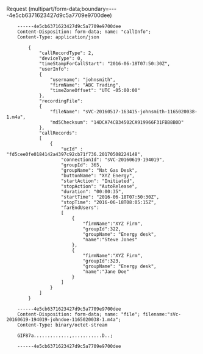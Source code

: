 Request (multipart/form-data;boundary=----4e5cb6371623427d9c5a7709e9700dee)

        ------4e5cb6371623427d9c5a7709e9700dee
        Content-Disposition: form-data; name: "callInfo";
        Content-Type: application/json
            
            {
                "callRecordType": 2,
                "deviceType": 0,
                "timeStampForCallStart": "2016-06-18T07:50:30Z",
                "userInfo":
                {
                    "username": "johnsmith",
                    "firmName": "ABC Trading",
                    "timeZoneOffset": "UTC -05:00:00"
                },
                "recordingFile":
                {
                    "fileName": "sVC-20160517-163415-johnsmith-1165020038-1.m4a",
                    "md5Checksum": "14DCA74CB34502CA919966F31FBB8B0D"
                },
                "callRecords":
                [
                    {
                        "ucId" : "fd5cee0fe0184142a4397c92cb71f736.20170508224148",
                        "connectionId": "sVC-20160619-194019",
                        "groupId": 365,
                        "groupName": "Nat Gas Desk",
                        "buttonName": "XYZ Energy",
                        "startAction": "Initiated",
                        "stopAction": "AutoRelease",
                        "duration": "00:00:35",
                        "startTime": "2016-06-18T07:50:30Z",
                        "stopTime": "2016-06-18T08:05:15Z",
                        "farEndUsers": 
                        [
                            {
                                "firmName":"XYZ Firm",
                                "groupId":322, 
                                "groupName": "Energy desk", 
                                "name":"Steve Jones" 
                            },
                            {
                                "firmName":"XYZ Firm",
                                "groupId":323, 
                                "groupName": "Energy desk", 
                                "name":"Jane Doe" 
                            }
                        ]
                    }
                ]
            }
        
        ------4e5cb6371623427d9c5a7709e9700dee
        Content-Disposition: form-data; name: "file"; filename:"sVc-20160619-194019-johndoe-1165020038-1.m4a";
        Content-Type: binary/octet-stream
        
        GIF87a.............,...........D..;
        
        ------4e5cb6371623427d9c5a7709e9700dee
